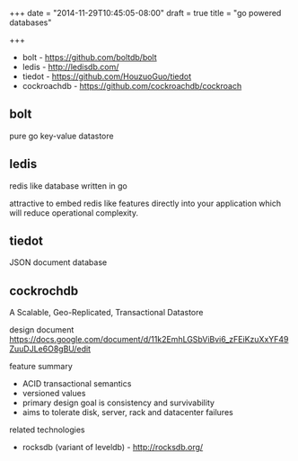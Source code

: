 +++
date = "2014-11-29T10:45:05-08:00"
draft = true
title = "go powered databases"

+++

- bolt - https://github.com/boltdb/bolt
- ledis - http://ledisdb.com/
- tiedot - https://github.com/HouzuoGuo/tiedot
- cockroachdb - https://github.com/cockroachdb/cockroach

bolt
-----------------
pure go key-value datastore

ledis
-----------------
redis like database written in go

attractive to embed redis like features directly into your application which
will reduce operational complexity.

tiedot
-----------------
JSON document database


cockrochdb
-----------------
A Scalable, Geo-Replicated, Transactional Datastore

design document https://docs.google.com/document/d/11k2EmhLGSbViBvi6_zFEiKzuXxYF49ZuuDJLe6O8gBU/edit

feature summary
- ACID transactional semantics
- versioned values
- primary design goal is consistency and survivability
- aims to tolerate disk, server, rack and datacenter failures

related technologies
- rocksdb (variant of leveldb) - http://rocksdb.org/


